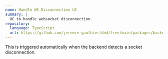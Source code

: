 ```yaml
---
name: Handle WS Disconnection UC
summary: |
  UC to handle websocket disconnection.
repository:
  language: TypeScript
  url: https://github.com/jeremie-gauthier/dnd/tree/main/packages/backend/src/lobby/private/handle-ws-disconnection
---
```


This is triggered automatically when the backend detects a socket disconnection.

<NodeGraph />
